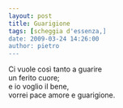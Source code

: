 ```yaml
---
layout: post
title: Guarigione
tags: [scheggia d'essenza,]
date: 2009-03-24 14:26:00
author: pietro
---
```

Ci vuole così tanto a guarire<br/>un ferito cuore;<br/>e io voglio il bene,<br/>vorrei pace amore e guarigione.
